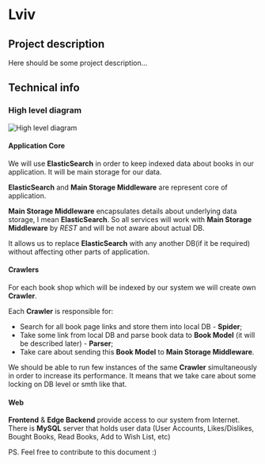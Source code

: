 # Lviv



## Project description

Here should be some project description...



## Technical info

### High level diagram

![High level diagram](https://raw.githubusercontent.com/sekta-java/lviv/master/Lvil_highlevel_diagram.png)

#### Application Core

We will use **ElasticSearch** in order to keep indexed data about books in our application. It will be main storage for our data.

**ElasticSearch** and **Main Storage Middleware** are represent core of application.

**Main Storage Middleware** encapsulates details about underlying data storage, I mean **ElasticSearch**. So all services will work with **Main Storage Middleware** by *REST* and will be not aware about actual DB.

It allows us to replace **ElasticSearch** with any another DB(if it be required) without affecting other parts of application.

#### Crawlers
For each book shop which will be indexed by our system we will create own **Crawler**.

Each **Crawler** is responsible for:
- Search for all book page links and store them into local DB - **Spider**;
- Take some link from local DB and parse book data to **Book Model** (it will be described later) - **Parser**;
- Take care about sending this **Book Model** to **Main Storage Middleware**.

We should be able to run few instances of the same **Crawler** simultaneously in order to increase its performance. It means that we take care about some locking on DB level or smth like that.

#### Web

**Frontend** & **Edge Backend** provide access to our system from Internet. There is **MySQL** server that holds user data (User Accounts, Likes/Dislikes, Bought Books, Read Books, Add to Wish List, etc)

PS. Feel free to contribute to this document :)
